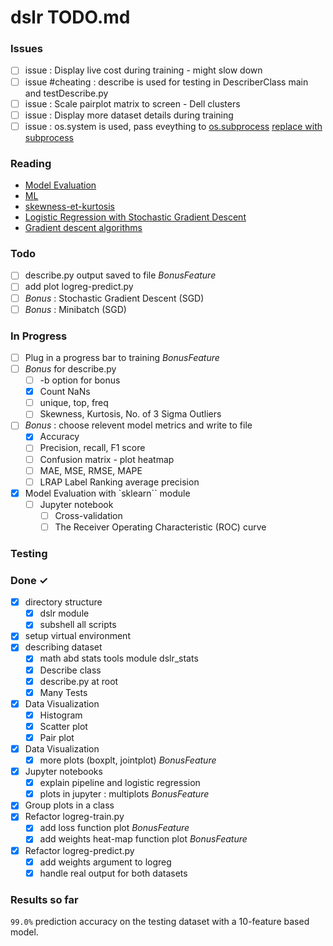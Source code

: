 # dslr TODO.md

### Issues

- [ ] issue : Display live cost during training - might slow down
- [ ] issue #cheating : describe is used for testing in DescriberClass main and testDescribe.py
- [ ] issue : Scale pairplot matrix to screen - Dell clusters
- [ ] issue : Display more dataset details during training
- [ ] issue : os.system is used, pass eveything to [os.subprocess](https://docs.python.org/fr/3/library/subprocess.html#module-subprocess) [replace with subprocess](https://docs.python.org/fr/3/library/subprocess.html#subprocess-replacements)

### Reading

- [Model Evaluation](https://www.geeksforgeeks.org/machine-learning-model-evaluation/?ref=ml_lbp)
- [ML](https://www.geeksforgeeks.org/multilabel-ranking-metrics-label-ranking-average-precision-ml/)
- [skewness-et-kurtosis](https://inside-machinelearning.com/skewness-et-kurtosis/)
- [Logistic Regression with Stochastic Gradient Descent](https://www.kaggle.com/code/marissafernandes/logistic-regression-sgd-in-python-from-scratch)
- [Gradient descent algorithms](https://realpython.com/gradient-descent-algorithm-python/)

### Todo
- [ ] describe.py output saved to file *BonusFeature*
- [ ] add plot logreg-predict.py
- [ ] *Bonus* : Stochastic Gradient Descent (SGD)
- [ ] *Bonus* : Minibatch (SGD)

### In Progress
- [ ] Plug in a progress bar to training           *BonusFeature*
- [ ] *Bonus* for describe.py
  - [ ] -b option for bonus
  - [X] Count NaNs
  - [ ] unique, top, freq
  - [ ]  Skewness, Kurtosis, No. of 3 Sigma Outliers 
- [ ] *Bonus* : choose relevent model metrics and write to file 
  - [X] Accuracy
  - [ ] Precision, recall, F1 score
  - [ ] Confusion matrix - plot heatmap
  - [ ] MAE, MSE, RMSE, MAPE
  - [ ] LRAP Label Ranking average precision
- [x] Model Evaluation with `sklearn`` module
  - [ ] Jupyter notebook
    - [ ] Cross-validation
    - [ ] The Receiver Operating Characteristic (ROC) curve

### Testing


### Done ✓

- [x] directory structure
  - [x] dslr module
  - [x] subshell all scripts
- [x] setup virtual environment
- [x] describing dataset
  - [x] math abd stats tools module dslr_stats
  - [x] Describe class
  - [x] describe.py at root
  - [x] Many Tests
- [x] Data Visualization
  - [x] Histogram
  - [x] Scatter plot
  - [x] Pair plot
- [x] Data Visualization
  - [x] more plots (boxplt, jointplot)             *BonusFeature*
- [x] Jupyter notebooks
  - [x] explain pipeline and logistic regression
  - [x] plots in jupyter : multiplots              *BonusFeature*
- [x] Group plots in a class
- [x] Refactor logreg-train.py
  - [x] add loss function plot                     *BonusFeature*
   - [x] add weights heat-map function plot        *BonusFeature*
- [x] Refactor logreg-predict.py
  - [x] add weights argument to logreg
  - [x] handle real output for both datasets

### Results so far

`99.0%` prediction accuracy on the testing dataset with a 10-feature based model.
